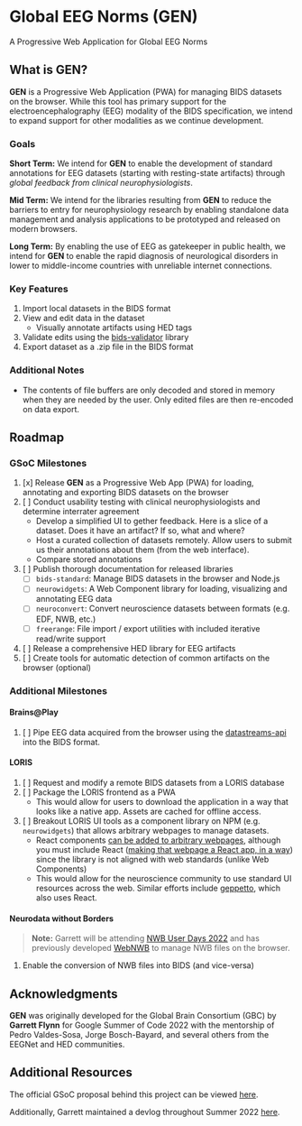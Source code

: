 # Global EEG Norms (GEN)
A Progressive Web Application for Global EEG Norms

## What is GEN?
**GEN** is a Progressive Web Application (PWA) for managing BIDS datasets on the browser. While this tool has primary support for the electroencephalography (EEG) modality of the BIDS specification, we intend to expand support for other modalities as we continue development.

### Goals
**Short Term:** We intend for **GEN** to enable the development of standard annotations for EEG datasets (starting with resting-state artifacts) through *global feedback from clinical neurophysiologists*.

**Mid Term:** We intend for the libraries resulting from **GEN** to reduce the barriers to entry for neurophysiology research by enabling standalone data management and analysis applications to be prototyped and released on modern browsers.

**Long Term:**  By enabling the use of EEG as gatekeeper in public health, we intend for **GEN** to enable the rapid diagnosis of neurological disorders in lower to middle-income countries with unreliable internet connections.

### Key Features
1. Import local datasets in the BIDS format
2. View and edit data in the dataset
    - Visually annotate artifacts using HED tags
3. Validate edits using the [bids-validator](https://github.com/bids-standard/bids-validator/tree/master/bids-validator) library
4. Export dataset as a .zip file in the BIDS format

### Additional Notes
- The contents of file buffers are only decoded and stored in memory when they are needed by the user. Only edited files are then re-encoded on data export.

## Roadmap
### GSoC Milestones
1. [x] Release **GEN** as a Progressive Web App (PWA) for loading, annotating and exporting BIDS datasets on the browser
2. [ ] Conduct usability testing with clinical neurophysiologists and determine interrater agreement
    - Develop a simplified UI to gether feedback. Here is a slice of a dataset. Does it have an artifact? If so, what and where?
    - Host a curated collection of datasets remotely. Allow users to submit us their annotations about them (from the web interface).
    - Compare stored annotations
3. [ ] Publish thorough documentation for released libraries
    - [ ] `bids-standard`: Manage BIDS datasets in the browser and Node.js
    - [ ] `neurowidgets`: A Web Component library for loading, visualizing and annotating EEG data 
    - [ ] `neuroconvert`: Convert neuroscience datasets between formats (e.g. EDF, NWB, etc.)
    - [ ] `freerange`: File import / export utilities with included iterative read/write support
4. [ ] Release a comprehensive HED library for EEG artifacts
5. [ ] Create tools for automatic detection of common artifacts on the browser (optional)

### Additional Milestones
#### Brains@Play
1. [ ] Pipe EEG data acquired from the browser using the [datastreams-api](https://github.com/brainsatplay/datastreams-api) into the BIDS format.

#### LORIS
1. [ ] Request and modify a remote BIDS datasets from a LORIS database 
2. [ ] Package the LORIS frontend as a PWA
    - This would allow for users to download the application in a way that looks like a native app. Assets are cached for offline access.
3. [ ] Breakout LORIS UI tools as a component library on NPM (e.g. `neurowidgets`) that allows arbitrary webpages to manage datasets.
    - React components [can be added to arbitrary webpages](https://reactarmory.com/answers/how-to-integrate-react-into-existing-app), although you must include React ([making that webpage a React app, in a way](https://blog.logrocket.com/react-vs-web-components/)) since the library is not aligned with web standards (unlike Web Components)
    - This would allow for the neuroscience community to use standard UI resources across the web. Similar efforts include [geppetto](https://github.com/MetaCell/geppetto-meta), which also uses React.


#### Neurodata without Borders
> **Note:** Garrett will be attending [NWB User Days 2022](https://neurodatawithoutborders.github.io/nwb_hackathons/HCK13_2022_Janelia/) and has previously developed [WebNWB](https://github.com/brainsatplay/webnwb) to manage NWB files on the browser.

1. Enable the conversion of NWB files into BIDS (and vice-versa)

## Acknowledgments
**GEN** was originally developed for the Global Brain Consortium (GBC) by **Garrett Flynn** for Google Summer of Code 2022 with the mentorship of Pedro Valdes-Sosa, Jorge Bosch-Bayard, and several others from the EEGNet and HED communities.


## Additional Resources
The official GSoC proposal behind this project can be viewed [here](https://summerofcode.withgoogle.com/programs/2022/projects/WOkMdu9V).

Additionally, Garrett maintained a devlog throughout Summer 2022 [here](https://github.com/garrettmflynn/gsoc).
